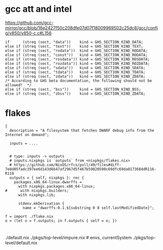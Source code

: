 # gcc att and intel

https://github.com/gcc-mirror/gcc/blob/16e2427f50c208dfe07d07f18009969502c25dc8/gcc/config/v850/v850-c.c#L156

```
if      (streq (sect, "data"))    kind = GHS_SECTION_KIND_DATA;
else if (streq (sect, "text"))    kind = GHS_SECTION_KIND_TEXT;
else if (streq (sect, "rodata"))  kind = GHS_SECTION_KIND_RODATA;
else if (streq (sect, "const"))   kind = GHS_SECTION_KIND_RODATA;
else if (streq (sect, "rosdata")) kind = GHS_SECTION_KIND_ROSDATA;
else if (streq (sect, "rozdata")) kind = GHS_SECTION_KIND_ROZDATA;
else if (streq (sect, "sdata"))   kind = GHS_SECTION_KIND_SDATA;
else if (streq (sect, "tdata"))   kind = GHS_SECTION_KIND_TDATA;
else if (streq (sect, "zdata"))   kind = GHS_SECTION_KIND_ZDATA;
/* According to GHS beta documentation, the following should not be
allowed!  */
else if (streq (sect, "bss"))     kind = GHS_SECTION_KIND_BSS;
else if (streq (sect, "zbss"))    kind = GHS_SECTION_KIND_ZDATA;
```

# flakes

```
{
  description = "A filesystem that fetches DWARF debug info from the Internet on demand";

  inputs = ....


  # type: inputs -> outputs
  # inputs.nixpkgs is `outputs` from <nixpkgs/flakes.nix>
  # https://github.com/NixOS/rfcs/pull/49/files#diff-7e8d05fadc397ee6d143d6b47af2967d5f467b59820590c69dfc69da0173684dR116-R119
  outputs = { self, nixpkgs }: rec {
    packages.x86_64-linux.dwarffs =
      with nixpkgs.packages.x86_64-linux;
#      with nixpkgs.builders;
      with nixpkgs.lib;

      stdenv.mkDerivation {
        name = "dwarffs-0.1.${substring 0 8 self.lastModifiedDate}";
```

```
f = import ./flake.nix
o = (let o = f.outputs; in f.outputs { self = o; })
```
#

./default.nix
./pkgs/top-level/impure.nix # envs, currentSystem
./pkgs/top-level/default.nix 
